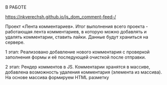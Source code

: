 В РАБОТЕ

https://nkverechsh.github.io/js_dom_comment-feed-/

Проект «Лента комментариев».
Итог выполнения всего проекта - работающая лента комментариев, в которую можно добавлять и удалять комментарии, ставить лайки.
Данные будут храниться на сервере.


1 этап: Реализовано добавление нового комментария с проверкой заполнения формы и её последующей очисткой после отправки.

2 этап: Рендер комментов в JS. Комментарии хранятся в массиве, добавлена возможность удаления комментария (элемента из массива). На основе массива формируем HTML разметку

